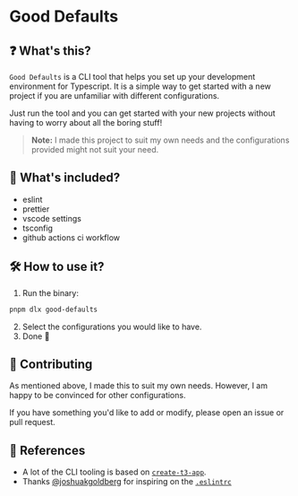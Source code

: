 # Good Defaults

## ❓ What's this?

`Good Defaults` is a CLI tool that helps you set up your development environment for Typescript. It is a simple way to get started with a new project if you are unfamiliar with different configurations.

Just run the tool and you can get started with your new projects without having to worry about all the boring stuff!

> **Note:** I made this project to suit my own needs and the configurations provided might not suit your need.

## 🧩 What's included?

- eslint
- prettier
- vscode settings
- tsconfig
- github actions ci workflow

## 🛠 How to use it?

1. Run the binary:

```bash
pnpm dlx good-defaults
```

2. Select the configurations you would like to have.
3. Done 🚀

## 💖 Contributing

As mentioned above, I made this to suit my own needs. However, I am happy to be convinced for other configurations.

If you have something you'd like to add or modify, please open an issue or pull request.

## 📜 References

- A lot of the CLI tooling is based on [`create-t3-app`](https://github.com/t3-oss/create-t3-app).
- Thanks [@joshuakgoldberg](https://github.com/JoshuaKGoldberg) for inspiring on the [`.eslintrc`](./.eslintrc)
